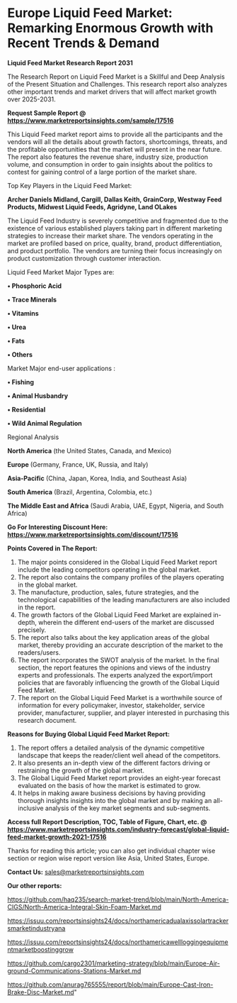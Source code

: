  # Europe Liquid Feed Market: Remarking Enormous Growth with Recent Trends & Demand

<strong>Liquid Feed Market Research Report 2031</strong>

The Research Report on Liquid Feed Market is a Skillful and Deep Analysis of the Present Situation and Challenges. This research report also analyzes other important trends and market drivers that will affect market growth over 2025-2031.

<strong>Request Sample Report @ <a href=https://www.marketreportsinsights.com/sample/17516>https://www.marketreportsinsights.com/sample/17516</a></strong>

This Liquid Feed market report aims to provide all the participants and the vendors will all the details about growth factors, shortcomings, threats, and the profitable opportunities that the market will present in the near future. The report also features the revenue share, industry size, production volume, and consumption in order to gain insights about the politics to contest for gaining control of a large portion of the market share.

Top Key Players in the Liquid Feed Market:

<strong>Archer Daniels Midland, Cargill, Dallas Keith, GrainCorp, Westway Feed Products, Midwest Liquid Feeds, Agridyne, Land OLakes</strong>

The Liquid Feed Industry is severely competitive and fragmented due to the existence of various established players taking part in different marketing strategies to increase their market share. The vendors operating in the market are profiled based on price, quality, brand, product differentiation, and product portfolio. The vendors are turning their focus increasingly on product customization through customer interaction.

Liquid Feed Market Major Types are:

<strong>• Phosphoric Acid

• Trace Minerals

• Vitamins

• Urea

• Fats

• Others</strong>

Market Major end-user applications :

<strong>• Fishing

• Animal Husbandry

• Residential

• Wild Animal Regulation</strong>

Regional Analysis

</u><strong><b>North America</b></strong> (the United States, Canada, and Mexico)

<strong><b>Europe </b></strong>(Germany, France, UK, Russia, and Italy)

<strong><b>Asia-Pacific</b></strong> (China, Japan, Korea, India, and Southeast Asia)

<strong><b>South America</b></strong> (Brazil, Argentina, Colombia, etc.)

<strong><b>The Middle East and Africa</b></strong> (Saudi Arabia, UAE, Egypt, Nigeria, and South Africa)

<strong>Go For Interesting Discount Here: <a href=https://www.marketreportsinsights.com/discount/17516>https://www.marketreportsinsights.com/discount/17516</a></strong>

<strong>Points Covered in The Report:</strong>
<ol>
  <li>The major points considered in the Global Liquid Feed Market report include the leading competitors operating in the global market.</li>
  <li>The report also contains the company profiles of the players operating in the global market.</li>
  <li>The manufacture, production, sales, future strategies, and the technological capabilities of the leading manufacturers are also included in the report.</li>
  <li>The growth factors of the Global Liquid Feed Market are explained in-depth, wherein the different end-users of the market are discussed precisely.</li>
  <li>The report also talks about the key application areas of the global market, thereby providing an accurate description of the market to the readers/users.</li>
  <li>The report incorporates the SWOT analysis of the market. In the final section, the report features the opinions and views of the industry experts and professionals. The experts analyzed the export/import policies that are favorably influencing the growth of the Global Liquid Feed Market.</li>
  <li>The report on the Global Liquid Feed Market is a worthwhile source of information for every policymaker, investor, stakeholder, service provider, manufacturer, supplier, and player interested in purchasing this research document.</li>
</ol>
<strong>Reasons for Buying Global Liquid Feed Market Report:</strong>

<ol>
  <li>The report offers a detailed analysis of the dynamic competitive landscape that keeps the reader/client well ahead of the competitors.</li>
  <li>It also presents an in-depth view of the different factors driving or restraining the growth of the global market.</li>
  <li>The Global Liquid Feed Market report provides an eight-year forecast evaluated on the basis of how the market is estimated to grow.</li>
  <li>It helps in making aware business decisions by having providing thorough insights insights into the global market and by making an all-inclusive analysis of the key market segments and sub-segments.</li>
</ol>
<strong>Access full Report Description, TOC, Table of Figure, Chart, etc. @ <a href=https://www.marketreportsinsights.com/industry-forecast/global-liquid-feed-market-growth-2021-17516>https://www.marketreportsinsights.com/industry-forecast/global-liquid-feed-market-growth-2021-17516</a></strong>


Thanks for reading this article; you can also get individual chapter wise section or region wise report version like Asia, United States, Europe.

<strong>Contact Us:</strong>
sales@marketreportsinsights.com

<strong>Our other reports:</strong>

<a href=https://github.com/haq235/search-market-trend/blob/main/North-America-CIGS/North-America-Integral-Skin-Foam-Market.md>https://github.com/haq235/search-market-trend/blob/main/North-America-CIGS/North-America-Integral-Skin-Foam-Market.md</a>

<a href=https://issuu.com/reportsinsights24/docs/northamericadualaxissolartrackersmarketindustryana>https://issuu.com/reportsinsights24/docs/northamericadualaxissolartrackersmarketindustryana</a>

<a href=https://issuu.com/reportsinsights24/docs/northamericawellloggingequipmentmarketboostinggrow>https://issuu.com/reportsinsights24/docs/northamericawellloggingequipmentmarketboostinggrow</a>

<a href=https://github.com/cargo2301/marketing-strategy/blob/main/Europe-Air-ground-Communications-Stations-Market.md>https://github.com/cargo2301/marketing-strategy/blob/main/Europe-Air-ground-Communications-Stations-Market.md</a>

<a href=https://github.com/anurag765555/report/blob/main/Europe-Cast-Iron-Brake-Disc-Market.md>https://github.com/anurag765555/report/blob/main/Europe-Cast-Iron-Brake-Disc-Market.md</a>"
